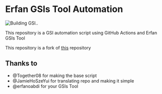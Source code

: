 # Erfan GSIs Tool Automation

![Building GSI..](https://github.com/HitaloSama/GSI-Automation/workflows/Building%20GSI../badge.svg)

This repository is a GSI automation script using GitHub Actions and Erfan GSIs Tool

This repository is a fork of [this](https://github.com/JamieHoSzeYui/GSI-Automation) repository

## Thanks to

* @Together08 for making the base script
* @JamieHoSzeYui for translating repo and making it simple
* @erfanoabdi for your GSIs Tool
